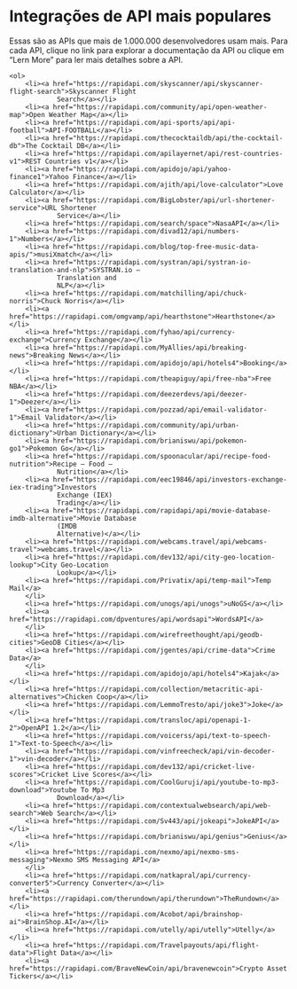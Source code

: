 # Integrações de API mais populares

Essas são as APIs que mais de 1.000.000 desenvolvedores usam mais. Para cada API, clique no link para explorar a documentação da API ou clique em “Lern More” para ler mais detalhes sobre a API.

    <ol>
        <li><a href="https://rapidapi.com/skyscanner/api/skyscanner-flight-search">Skyscanner Flight
                Search</a></li>
        <li><a href="https://rapidapi.com/community/api/open-weather-map">Open Weather Map</a></li>
        <li><a href="https://rapidapi.com/api-sports/api/api-football">API-FOOTBALL</a></li>
        <li><a href="https://rapidapi.com/thecocktaildb/api/the-cocktail-db">The Cocktail DB</a></li>
        <li><a href="https://rapidapi.com/apilayernet/api/rest-countries-v1">REST Countries v1</a></li>
        <li><a href="https://rapidapi.com/apidojo/api/yahoo-finance1">Yahoo Finance</a></li>
        <li><a href="https://rapidapi.com/ajith/api/love-calculator">Love Calculator</a></li>
        <li><a href="https://rapidapi.com/BigLobster/api/url-shortener-service">URL Shortener
                Service</a></li>
        <li><a href="https://rapidapi.com/search/space">NasaAPI</a></li>
        <li><a href="https://rapidapi.com/divad12/api/numbers-1">Numbers</a></li>
        <li><a href="https://rapidapi.com/blog/top-free-music-data-apis/">musiXmatch</a></li>
        <li><a href="https://rapidapi.com/systran/api/systran-io-translation-and-nlp">SYSTRAN.io –
                Translation and
                NLP</a></li>
        <li><a href="https://rapidapi.com/matchilling/api/chuck-norris">Chuck Norris</a></li>
        <li><a href="https://rapidapi.com/omgvamp/api/hearthstone">Hearthstone</a></li>
        <li><a href="https://rapidapi.com/fyhao/api/currency-exchange">Currency Exchange</a></li>
        <li><a href="https://rapidapi.com/MyAllies/api/breaking-news">Breaking News</a></li>
        <li><a href="https://rapidapi.com/apidojo/api/hotels4">Booking</a></li>
        <li><a href="https://rapidapi.com/theapiguy/api/free-nba">Free NBA</a></li>
        <li><a href="https://rapidapi.com/deezerdevs/api/deezer-1">Deezer</a></li>
        <li><a href="https://rapidapi.com/pozzad/api/email-validator-1">Email Validator</a></li>
        <li><a href="https://rapidapi.com/community/api/urban-dictionary">Urban Dictionary</a></li>
        <li><a href="https://rapidapi.com/brianiswu/api/pokemon-go1">Pokemon Go</a></li>
        <li><a href="https://rapidapi.com/spoonacular/api/recipe-food-nutrition">Recipe – Food –
                Nutrition</a></li>
        <li><a href="https://rapidapi.com/eec19846/api/investors-exchange-iex-trading">Investors
                Exchange (IEX)
                Trading</a></li>
        <li><a href="https://rapidapi.com/rapidapi/api/movie-database-imdb-alternative">Movie Database
                (IMDB
                Alternative)</a></li>
        <li><a href="https://rapidapi.com/webcams.travel/api/webcams-travel">webcams.travel</a></li>
        <li><a href="https://rapidapi.com/dev132/api/city-geo-location-lookup">City Geo-Location
                Lookup</a></li>
        <li><a href="https://rapidapi.com/Privatix/api/temp-mail">Temp Mail</a>
        </li>
        <li><a href="https://rapidapi.com/unogs/api/unogs">uNoGS</a></li>
        <li><a href="https://rapidapi.com/dpventures/api/wordsapi">WordsAPI</a>
        </li>
        <li><a href="https://rapidapi.com/wirefreethought/api/geodb-cities">GeoDB Cities</a></li>
        <li><a href="https://rapidapi.com/jgentes/api/crime-data">Crime Data</a>
        </li>
        <li><a href="https://rapidapi.com/apidojo/api/hotels4">Kajak</a></li>
        <li><a href="https://rapidapi.com/collection/metacritic-api-alternatives">Chicken Coop</a></li>
        <li><a href="https://rapidapi.com/LemmoTresto/api/joke3">Joke</a></li>
        <li><a href="https://rapidapi.com/transloc/api/openapi-1-2">OpenAPI 1.2</a></li>
        <li><a href="https://rapidapi.com/voicerss/api/text-to-speech-1">Text-to-Speech</a></li>
        <li><a href="https://rapidapi.com/vinfreecheck/api/vin-decoder-1">vin-decoder</a></li>
        <li><a href="https://rapidapi.com/dev132/api/cricket-live-scores">Cricket Live Scores</a></li>
        <li><a href="https://rapidapi.com/CoolGuruji/api/youtube-to-mp3-download">Youtube To Mp3
                Download</a></li>
        <li><a href="https://rapidapi.com/contextualwebsearch/api/web-search">Web Search</a></li>
        <li><a href="https://rapidapi.com/Sv443/api/jokeapi">JokeAPI</a></li>
        <li><a href="https://rapidapi.com/brianiswu/api/genius">Genius</a></li>
        <li><a href="https://rapidapi.com/nexmo/api/nexmo-sms-messaging">Nexmo SMS Messaging API</a>
        </li>
        <li><a href="https://rapidapi.com/natkapral/api/currency-converter5">Currency Converter</a></li>
        <li><a href="https://rapidapi.com/therundown/api/therundown">TheRundown</a></li>
        <li><a href="https://rapidapi.com/Acobot/api/brainshop-ai">BrainShop.AI</a></li>
        <li><a href="https://rapidapi.com/utelly/api/utelly">Utelly</a></li>
        <li><a href="https://rapidapi.com/Travelpayouts/api/flight-data">Flight Data</a></li>
        <li><a href="https://rapidapi.com/BraveNewCoin/api/bravenewcoin">Crypto Asset Tickers</a></li>
</ol>
